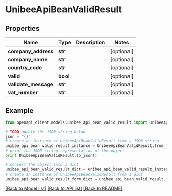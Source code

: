 # UnibeeApiBeanValidResult


## Properties

Name | Type | Description | Notes
------------ | ------------- | ------------- | -------------
**company_address** | **str** |  | [optional] 
**company_name** | **str** |  | [optional] 
**country_code** | **str** |  | [optional] 
**valid** | **bool** |  | [optional] 
**validate_message** | **str** |  | [optional] 
**vat_number** | **str** |  | [optional] 

## Example

```python
from openapi_client.models.unibee_api_bean_valid_result import UnibeeApiBeanValidResult

# TODO update the JSON string below
json = "{}"
# create an instance of UnibeeApiBeanValidResult from a JSON string
unibee_api_bean_valid_result_instance = UnibeeApiBeanValidResult.from_json(json)
# print the JSON string representation of the object
print UnibeeApiBeanValidResult.to_json()

# convert the object into a dict
unibee_api_bean_valid_result_dict = unibee_api_bean_valid_result_instance.to_dict()
# create an instance of UnibeeApiBeanValidResult from a dict
unibee_api_bean_valid_result_form_dict = unibee_api_bean_valid_result.from_dict(unibee_api_bean_valid_result_dict)
```
[[Back to Model list]](../README.md#documentation-for-models) [[Back to API list]](../README.md#documentation-for-api-endpoints) [[Back to README]](../README.md)


